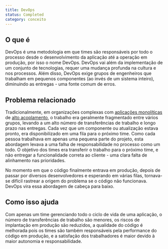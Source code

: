 ```yaml
---
title: DevOps
status: Completed
category: conceito
---
```


## O que é
DevOps é uma metodologia em que times são responsáveis por todo o processo desde o desenvolvimento da aplicação até a operação em produção, por isso o nome DevOps.
DevOps vai além da implementação de um conjunto de tecnologias, requer uma mudança profunda na cultura e nos processos. Além disso, DevOps exige grupos de engenheiros que trabalham em pequenos componentes (ao invés de um sistema inteiro), diminuindo as entregas - uma fonte comum de erros.

## Problema relacionado
Tradicionalmente, em organizações complexas com [aplicações monolíticas](/monolithic_apps/) de [alto acoplamento](/tightly_coupled_architectures/), o trabalho era geralmente fragmentado entre vários grupos, levando a um alto número de transferências de trabalho e longo prazo nas entregas. Cada vez que um componente ou atualização estava pronto, era disponibilizado em uma fila para o próximo time. Como cada pessoa trabalhava em apenas uma pequena parte do projeto, esta abordagem levava a uma falha de responsabilidade no processo como um todo. O objetivo dos times era transferir o trabalho para o próximo time, e não entregar a funcionalidade correta ao cliente - uma clara falta de alinhamento nas prioridades.

No momento em que o código finalmente entrava em produção, depois de passar por diversos desenvolvedores e esperando em várias filas, tornava-se difícil rastrear a origem do problema se o código não funcionava. DevOps vira essa abordagem de cabeça para baixo.

## Como isso ajuda
Com apenas um time gerenciando todo o ciclo de vida de uma aplicação, o número de transferências de trabalho são menores, os riscos de implantação em produção são reduzidos, a qualidade do código é melhorada pois os times são também responsáveis pela performance do código em produção, e a satisfação dos trabalhadores é maior devido à maior autonomia e responsabilidade.